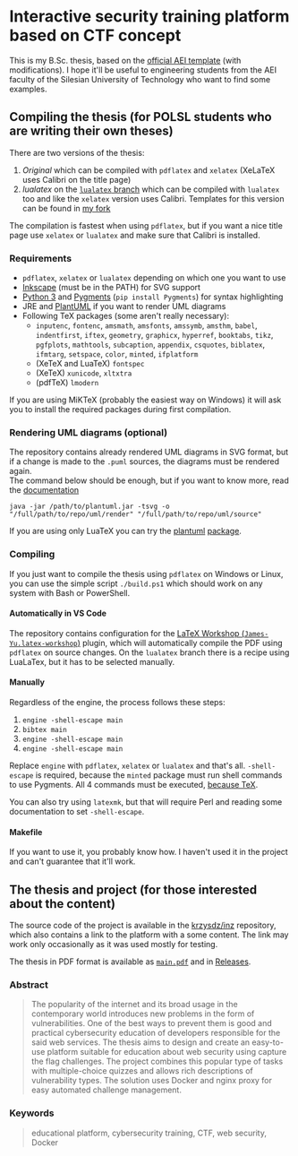 # Interactive security training platform based on CTF concept

This is my B.Sc. thesis, based on the [official AEI template](https://github.com/ksiminski/polsl-aei-theses) (with modifications). I hope it'll be useful to engineering students from the AEI faculty of the Silesian University of Technology who want to find some examples.

## Compiling the thesis (for POLSL students who are writing their own theses)

There are two versions of the thesis:

1. *Original* which can be compiled with `pdflatex` and `xelatex` (XeLaTeX uses Calibri on the title page)
2. *lualatex* on the [`lualatex` branch](https://github.com/krzysdz/inz-doc/tree/lualatex) which can be compiled with `lualatex` too and like the `xelatex` version uses Calibri. Templates for this version can be found in [my fork](https://github.com/krzysdz/polsl-aei-theses/tree/lualatex)

The compilation is fastest when using `pdflatex`, but if you want a nice title page use `xelatex` or `lualatex` and make sure that Calibri is installed.

### Requirements

- `pdflatex`, `xelatex` or `lualatex` depending on which one you want to use
- [Inkscape](https://inkscape.org/) (must be in the PATH) for SVG support
- [Python 3](https://www.python.org/) and [Pygments](https://pygments.org/) (`pip install Pygments`) for syntax highlighting
- JRE and [PlantUML](https://plantuml.com/) if you want to render UML diagrams
- Following TeX packages (some aren't really necessary):
  - `inputenc`, `fontenc`, `amsmath`, `amsfonts`, `amssymb`, `amsthm`, `babel`, `indentfirst`, `iftex`, `geometry`, `graphicx`, `hyperref`, `booktabs`, `tikz`, `pgfplots`, `mathtools`, `subcaption`, `appendix`, `csquotes`, `biblatex`, `ifmtarg`, `setspace`, `color`, `minted`, `ifplatform`
  - (XeTeX and LuaTeX) `fontspec`
  - (XeTeX) `xunicode`, `xltxtra`
  - (pdfTeX) `lmodern`

If you are using MiKTeX (probably the easiest way on Windows) it will ask you to install the required packages during first compilation.

### Rendering UML diagrams (optional)

The repository contains already rendered UML diagrams in SVG format, but if a change is made to the `.puml` sources, the diagrams must be rendered again.\
The command below should be enough, but if you want to know more, read the [documentation](https://plantuml.com/command-line)

```shell
java -jar /path/to/plantuml.jar -tsvg -o "/full/path/to/repo/uml/render" "/full/path/to/repo/uml/source"
```

If you are using only LuaTeX you can try the [plantuml](https://github.com/koppor/plantuml) [package](https://ctan.org/tex-archive/macros/luatex/latex/plantuml).

### Compiling

If you just want to compile the thesis using `pdflatex` on Windows or Linux, you can use the simple script `./build.ps1` which should work on any system with Bash or PowerShell.

#### Automatically in VS Code

The repository contains configuration for the [LaTeX Workshop (`James-Yu.latex-workshop`)](https://marketplace.visualstudio.com/items?itemName=James-Yu.latex-workshop) plugin, which will automatically compile the PDF using `pdflatex` on source changes. On the `lualatex` branch there is a recipe using LuaLaTex, but it has to be selected manually.

#### Manually

Regardless of the engine, the process follows these steps:

1. `engine -shell-escape main`
2. `bibtex main`
3. `engine -shell-escape main`
4. `engine -shell-escape main`

Replace `engine` with `pdflatex`, `xelatex` or `lualatex` and that's all. `-shell-escape` is required, because the `minted` package must run shell commands to use Pygments. All 4 commands must be executed, [because TeX](https://tex.stackexchange.com/questions/342464/using-bibtex-and-pdflatex-why-are-three-latex-runs-needed).

You can also try using `latexmk`, but that will require Perl and reading some documentation to set `-shell-escape`.

#### Makefile

If you want to use it, you probably know how. I haven't used it in the project and can't guarantee that it'll work.

## The thesis and project (for those interested about the content)

The source code of the project is available in the [krzysdz/inz](https://github.com/krzysdz/inz) repository, which also contains a link to the platform with a some content. The link may work only occasionally as it was used mostly for testing.

The thesis in PDF format is available as [`main.pdf`](./main.pdf) and in [Releases](https://github.com/krzysdz/inz-doc/releases).

### Abstract

> The popularity of the internet and its broad usage in the contemporary world introduces new problems in the form of vulnerabilities. One of the best ways to prevent them is good and practical cybersecurity education of developers responsible for the said web services. The thesis aims to design and create an easy-to-use platform suitable for education about web security using capture the flag challenges. The project combines this popular type of tasks with multiple-choice quizzes and allows rich descriptions of vulnerability types. The solution uses Docker and nginx proxy for easy automated challenge management.

### Keywords

> educational platform, cybersecurity training, CTF, web security, Docker

